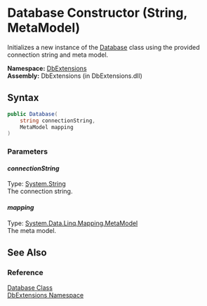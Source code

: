 Database Constructor (String, MetaModel)
========================================
Initializes a new instance of the [Database][1] class using the provided connection string and meta model.

**Namespace:** [DbExtensions][2]  
**Assembly:** DbExtensions (in DbExtensions.dll)

Syntax
------

```csharp
public Database(
	string connectionString,
	MetaModel mapping
)
```

### Parameters

#### *connectionString*
Type: [System.String][3]  
The connection string.

#### *mapping*
Type: [System.Data.Linq.Mapping.MetaModel][4]  
The meta model.


See Also
--------

### Reference
[Database Class][1]  
[DbExtensions Namespace][2]  

[1]: README.md
[2]: ../README.md
[3]: http://msdn.microsoft.com/en-us/library/s1wwdcbf
[4]: http://msdn.microsoft.com/en-us/library/bb534568